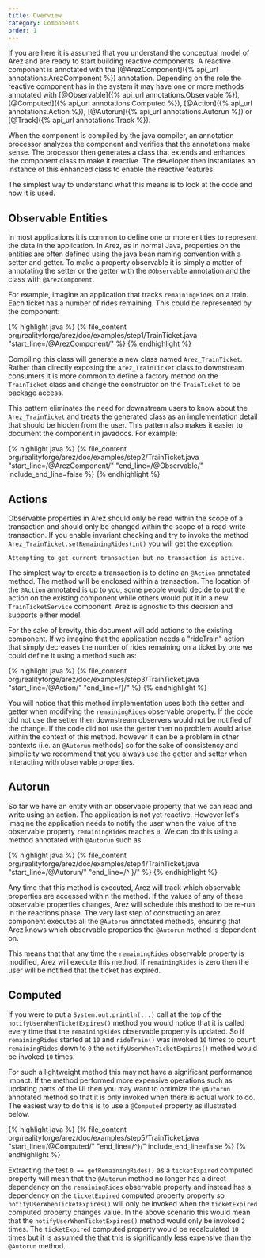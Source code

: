 ```yaml
---
title: Overview
category: Components
order: 1
---
```


If you are here it is assumed that you understand the conceptual model of Arez and are ready to
start building reactive components. A reactive component is annotated with the
[@ArezComponent]({% api_url annotations.ArezComponent %}) annotation. Depending on the role the reactive
component has in the system it may have one or more methods annotated with
[@Observable]({% api_url annotations.Observable %}), [@Computed]({% api_url annotations.Computed %}),
[@Action]({% api_url annotations.Action %}), [@Autorun]({% api_url annotations.Autorun %}) or
[@Track]({% api_url annotations.Track %}).

When the component is compiled by the java compiler, an annotation processor analyzes the component
and verifies that the annotations make sense. The processor then generates a class that extends and
enhances the component class to make it reactive. The developer then instantiates an instance of this
enhanced class to enable the reactive features.

The simplest way to understand what this means is to look at the code and how it is used.

## Observable Entities

In most applications it is common to define one or more entities to represent the data in the application.
In Arez, as in normal Java, properties on the entities are often defined using the java bean naming convention
with a setter and getter. To make a property observable it is simply a matter of annotating the setter or
the getter with the `@Observable` annotation and the class with `@ArezComponent`.

For example, imagine an application that tracks `remainingRides` on a train. Each ticket has a number of
rides remaining. This could be represented by the component:

{% highlight java %}
{% file_content org/realityforge/arez/doc/examples/step1/TrainTicket.java "start_line=/@ArezComponent/" %}
{% endhighlight %}

Compiling this class will generate a new class named `Arez_TrainTicket`. Rather than directly exposing the
`Arez_TrainTicket` class to downstream consumers it is more common to define a factory method on the
`TrainTicket` class and change the constructor on the `TrainTicket` to be package access. 

This pattern eliminates the need for downstream users to know about the `Arez_TrainTicket` and treats the
generated class as an implementation detail that should be hidden from the user. This pattern also makes it
easier to document the component in javadocs. For example:

{% highlight java %}
{% file_content org/realityforge/arez/doc/examples/step2/TrainTicket.java "start_line=/@ArezComponent/" "end_line=/@Observable/" include_end_line=false %}
{% endhighlight %}

## Actions

Observable properties in Arez should only be read within the scope of a transaction and should only be
changed within the scope of a read-write transaction. If you enable invariant checking and try to invoke
the method `Arez_TrainTicket.setRemainingRides(int)` you will get the exception:

    Attempting to get current transaction but no transaction is active.

The simplest way to create a transaction is to define an `@Action` annotated method. The method will be
enclosed within a transaction. The location of the `@Action` annotated is up to you, some people would decide
to put the action on the existing component while others would put it in a new `TrainTicketService` component.
Arez is agnostic to this decision and supports either model.

For the sake of brevity, this document will add actions to the existing component. If we imagine that the
application needs a "rideTrain" action that simply decreases the number of rides remaining on a ticket by one
we could define it using a method such as:

{% highlight java %}
{% file_content org/realityforge/arez/doc/examples/step3/TrainTicket.java "start_line=/@Action/" "end_line=/\}/" %}
{% endhighlight %}

You will notice that this method implementation uses both the setter and getter when modifying the `remainingRides`
observable property. If the code did not use the setter then downstream observers would not be notified of the
change. If the code did not use the getter then no problem would arise within the context of this method.
however it can be a problem in other contexts (i.e. an `@Autorun` methods) so for the sake of consistency and
simplicity we recommend that you always use the getter and setter when interacting with observable properties.

## Autorun

So far we have an entity with an observable property that we can read and write using an action. The application
is not yet reactive. However let's imagine the application needs to notify the user when the value of the observable
property `remainingRides` reaches `0`. We can do this using a method annotated with `@Autorun` such as

{% highlight java %}
{% file_content org/realityforge/arez/doc/examples/step4/TrainTicket.java "start_line=/@Autorun/" "end_line=/^  \}/" %}
{% endhighlight %}

Any time that this method is executed, Arez will track which observable properties are accessed within the method.
If the values of any of these observable properties changes, Arez will schedule this method to be re-run in the
reactions phase. The very last step of constructing an arez component executes all the `@Autorun` annotated
methods, ensuring that Arez knows which observable properties the `@Autorun` method is dependent on.

This means that that any time the `remainingRides` observable property is modified, Arez will execute this method.
If `remainingRides` is zero then the user will be notified that the ticket has expired.

## Computed

If you were to put a `System.out.println(...)` call at the top of the `notifyUserWhenTicketExpires()` method you
would notice that it is called every time that the `remainingRides` observable property is updated. So if
`remainingRides` started at `10` and `rideTrain()` was invoked `10` times to count `remainingRides` down to `0`
the `notifyUserWhenTicketExpires()` method would be invoked `10` times.

For such a lightweight method this may not have a significant performance impact. If the method performed more
expensive operations such as updating parts of the UI then you may want to optimize the `@Autorun` annotated method
so that it is only invoked when there is actual work to do. The easiest way to do this is to use a `@Computed`
property as illustrated below.

{% highlight java %}
{% file_content org/realityforge/arez/doc/examples/step5/TrainTicket.java "start_line=/@Computed/" "end_line=/^\}/" include_end_line=false %}
{% endhighlight %}

Extracting the test `0 == getRemainingRides()` as a `ticketExpired` computed property will mean that the `@Autorun`
method no longer has a direct dependency on the `remainingRides` observable property and instead has a dependency
on the `ticketExpired` computed property property so `notifyUserWhenTicketExpires()` will only be invoked when the
`ticketExpired` computed property changes value. In the above scenario this would mean that the
`notifyUserWhenTicketExpires()` method would only be invoked `2` times. The `ticketExpired` computed property
would be recalculated `10` times but it is assumed the that this is significantly less expensive than the `@Autorun`
method.
